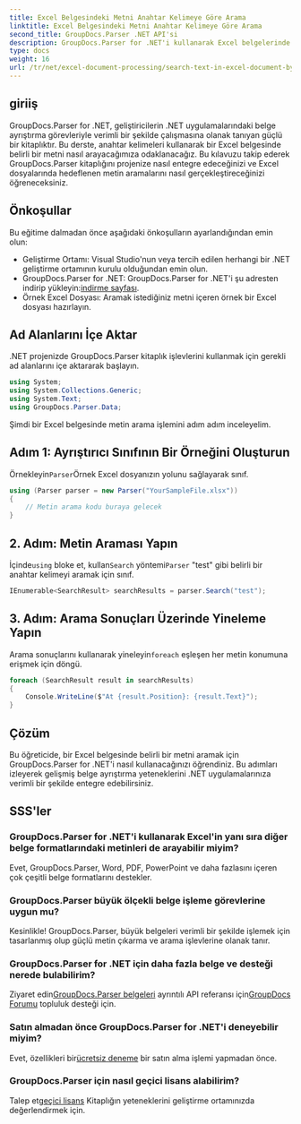 ```yaml
---
title: Excel Belgesindeki Metni Anahtar Kelimeye Göre Arama
linktitle: Excel Belgesindeki Metni Anahtar Kelimeye Göre Arama
second_title: GroupDocs.Parser .NET API'si
description: GroupDocs.Parser for .NET'i kullanarak Excel belgelerinde nasıl metin arayacağınızı öğrenin. Gelişmiş metin arama yeteneklerini .NET uygulamalarınıza entegre edin.
type: docs
weight: 16
url: /tr/net/excel-document-processing/search-text-in-excel-document-by-keyword/
---
```

## giriiş
GroupDocs.Parser for .NET, geliştiricilerin .NET uygulamalarındaki belge ayrıştırma görevleriyle verimli bir şekilde çalışmasına olanak tanıyan güçlü bir kitaplıktır. Bu derste, anahtar kelimeleri kullanarak bir Excel belgesinde belirli bir metni nasıl arayacağımıza odaklanacağız. Bu kılavuzu takip ederek GroupDocs.Parser kitaplığını projenize nasıl entegre edeceğinizi ve Excel dosyalarında hedeflenen metin aramalarını nasıl gerçekleştireceğinizi öğreneceksiniz.
## Önkoşullar
Bu eğitime dalmadan önce aşağıdaki önkoşulların ayarlandığından emin olun:
- Geliştirme Ortamı: Visual Studio'nun veya tercih edilen herhangi bir .NET geliştirme ortamının kurulu olduğundan emin olun.
-  GroupDocs.Parser for .NET: GroupDocs.Parser for .NET'i şu adresten indirip yükleyin:[indirme sayfası](https://releases.groupdocs.com/parser/net/).
- Örnek Excel Dosyası: Aramak istediğiniz metni içeren örnek bir Excel dosyası hazırlayın.

## Ad Alanlarını İçe Aktar
.NET projenizde GroupDocs.Parser kitaplık işlevlerini kullanmak için gerekli ad alanlarını içe aktararak başlayın.
```csharp
using System;
using System.Collections.Generic;
using System.Text;
using GroupDocs.Parser.Data;
```

Şimdi bir Excel belgesinde metin arama işlemini adım adım inceleyelim.
## Adım 1: Ayrıştırıcı Sınıfının Bir Örneğini Oluşturun
 Örnekleyin`Parser`Örnek Excel dosyanızın yolunu sağlayarak sınıf.
```csharp
using (Parser parser = new Parser("YourSampleFile.xlsx"))
{
    // Metin arama kodu buraya gelecek
}
```
## 2. Adım: Metin Araması Yapın
 İçinde`using` bloke et, kullan`Search` yöntemi`Parser` "test" gibi belirli bir anahtar kelimeyi aramak için sınıf.
```csharp
IEnumerable<SearchResult> searchResults = parser.Search("test");
```
## 3. Adım: Arama Sonuçları Üzerinde Yineleme Yapın
 Arama sonuçlarını kullanarak yineleyin`foreach` eşleşen her metin konumuna erişmek için döngü.
```csharp
foreach (SearchResult result in searchResults)
{
    Console.WriteLine($"At {result.Position}: {result.Text}");
}
```

## Çözüm
Bu öğreticide, bir Excel belgesinde belirli bir metni aramak için GroupDocs.Parser for .NET'i nasıl kullanacağınızı öğrendiniz. Bu adımları izleyerek gelişmiş belge ayrıştırma yeteneklerini .NET uygulamalarınıza verimli bir şekilde entegre edebilirsiniz.

## SSS'ler
### GroupDocs.Parser for .NET'i kullanarak Excel'in yanı sıra diğer belge formatlarındaki metinleri de arayabilir miyim?
Evet, GroupDocs.Parser, Word, PDF, PowerPoint ve daha fazlasını içeren çok çeşitli belge formatlarını destekler.
### GroupDocs.Parser büyük ölçekli belge işleme görevlerine uygun mu?
Kesinlikle! GroupDocs.Parser, büyük belgeleri verimli bir şekilde işlemek için tasarlanmış olup güçlü metin çıkarma ve arama işlevlerine olanak tanır.
### GroupDocs.Parser for .NET için daha fazla belge ve desteği nerede bulabilirim?
 Ziyaret edin[GroupDocs.Parser belgeleri](https://reference.groupdocs.com/parser/net/) ayrıntılı API referansı için[GroupDocs Forumu](https://forum.groupdocs.com/c/parser/17) topluluk desteği için.
### Satın almadan önce GroupDocs.Parser for .NET'i deneyebilir miyim?
 Evet, özellikleri bir[ücretsiz deneme](https://releases.groupdocs.com/) bir satın alma işlemi yapmadan önce.
### GroupDocs.Parser için nasıl geçici lisans alabilirim?
 Talep et[geçici lisans](https://purchase.groupdocs.com/temporary-license/) Kitaplığın yeteneklerini geliştirme ortamınızda değerlendirmek için.